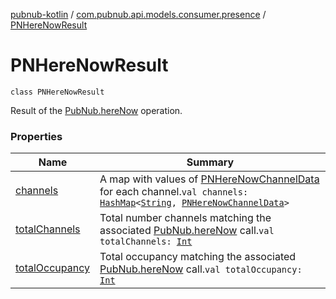 [pubnub-kotlin](../../index.md) / [com.pubnub.api.models.consumer.presence](../index.md) / [PNHereNowResult](./index.md)

# PNHereNowResult

`class PNHereNowResult`

Result of the [PubNub.hereNow](../../com.pubnub.api/-pub-nub/here-now.md) operation.

### Properties

| Name | Summary |
|---|---|
| [channels](channels.md) | A map with values of [PNHereNowChannelData](../-p-n-here-now-channel-data/index.md) for each channel.`val channels: `[`HashMap`](https://kotlinlang.org/api/latest/jvm/stdlib/kotlin.collections/-hash-map/index.html)`<`[`String`](https://kotlinlang.org/api/latest/jvm/stdlib/kotlin/-string/index.html)`, `[`PNHereNowChannelData`](../-p-n-here-now-channel-data/index.md)`>` |
| [totalChannels](total-channels.md) | Total number channels matching the associated [PubNub.hereNow](../../com.pubnub.api/-pub-nub/here-now.md) call.`val totalChannels: `[`Int`](https://kotlinlang.org/api/latest/jvm/stdlib/kotlin/-int/index.html) |
| [totalOccupancy](total-occupancy.md) | Total occupancy matching the associated [PubNub.hereNow](../../com.pubnub.api/-pub-nub/here-now.md) call.`val totalOccupancy: `[`Int`](https://kotlinlang.org/api/latest/jvm/stdlib/kotlin/-int/index.html) |
